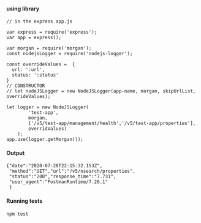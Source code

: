 #### using library ####
    // in the express app.js

    var express = require('express');
    var app = express();   
    
    var morgan = require('morgan'); 
    const nodejsLogger = require('nodejs-logger');

    const overrideValues =  {
      url: ':url',
      status: ':status'
    }
    // CONSTRUCTOR 
    // let nodeJSLogger = new NodeJSLogger(app-name, morgan, skipUrlList, overrideValues);

    let logger = new NodeJSLogger(
            'test-app',
            morgan,
            ['/v5/test-app/management/health','/v5/test-app/properties'],
            overridValues)
        );
    app.use(logger.getMorgan());
    
#### Output ####

    {"date":"2020-07-28T22:15:32.153Z",
     "method":"GET","url":"/v5/nsearch/properties",
     "status":"200","response_time":"7.731",
     "user_agent":"PostmanRuntime/7.26.1"
     }
     
#### Running tests ####

    npm test
    
    
    
